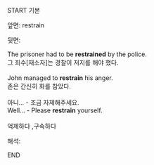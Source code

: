 START
기본

앞면:
restrain


뒷면:
<div>The prisoner had to be <b>restrained</b> by the police. </div><div>그 죄수[재소자]는 경찰이 저지를 해야 했다.</div><div><br></div><div>John managed to <b>restrain</b> his anger. </div><div>존은 간신히 화를 참았다.</div><div><br></div><div><div><div>아니... - 조금 자제해주세요.</div></div><div><div>Well... - Please <strong>restrain</strong> yourself.</div></div></div><div><br></div><div>억제하다 ,구속하다</div>


해석:

END